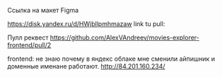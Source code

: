 Ссылка на макет Figma

https://disk.yandex.ru/d/HWjbllpmhmazaw
link tu pull:

Пулл реквест
https://github.com/AlexVAndreev/movies-explorer-frontend/pull/2

frontend: не знаю почему в яндекс облаке мне сменили айпишник и доменные именане работают.
http://84.201.160.234/
